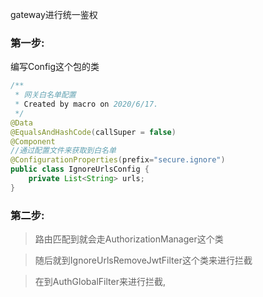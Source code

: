 gateway进行统一鉴权

### 第一步:
编写Config这个包的类
```java
/**
 * 网关白名单配置
 * Created by macro on 2020/6/17.
 */
@Data
@EqualsAndHashCode(callSuper = false)
@Component
//通过配置文件来获取到白名单
@ConfigurationProperties(prefix="secure.ignore")
public class IgnoreUrlsConfig {
    private List<String> urls;
}
```

### 第二步: 
>路由匹配到就会走AuthorizationManager这个类

>随后就到IgnoreUrlsRemoveJwtFilter这个类来进行拦截

>在到AuthGlobalFilter来进行拦截,

    